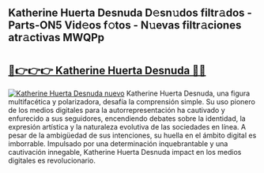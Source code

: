 ## Katherine Huerta Desnuda D𝚎sn𝚞dos filtr𝚊dos - Parts-ON5 Vid𝚎os f𝚘tos - N𝚞evas filtr𝚊ciones atr𝚊ctivas MWQPp

# <h2><a href="http://mb2pqna.tromn.icu/?c=Katherine+Huerta+Desnuda">🔗👉👉👉 Katherine Huerta Desnuda 🔗🔗</a></h2>

[![Katherine Huerta Desnuda nuevo](https://i.imgur.com/pEAQMta.gif)](http://mb2pqna.tromn.icu/?c=Katherine+Huerta+Desnuda)
Katherine Huerta Desnuda, una figura multifacética y polarizadora, desafía la comprensión simple. Su uso pionero de los medios digitales para la autorrepresentación ha cautivado y enfurecido a sus seguidores, encendiendo debates sobre la identidad, la expresión artística y la naturaleza evolutiva de las sociedades en línea. A pesar de la ambigüedad de sus intenciones, su huella en el ámbito digital es imborrable. Impulsado por una determinación inquebrantable y una cautivación innegable, Katherine Huerta Desnuda impact en los medios digitales es revolucionario.

